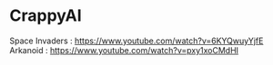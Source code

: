 # CrappyAI
Space Invaders : https://www.youtube.com/watch?v=6KYQwuyYjfE
Arkanoid : https://www.youtube.com/watch?v=pxy1xoCMdHI
